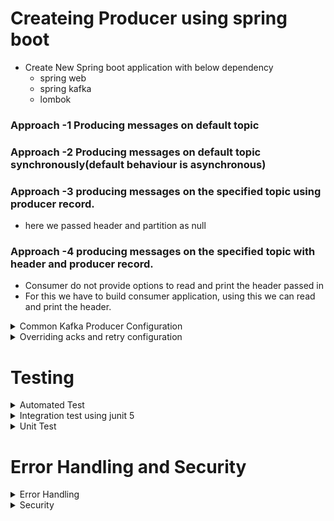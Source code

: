 # Createing Producer using spring boot
  - Create New Spring boot application with below dependency
     - spring web
     - spring kafka
     - lombok
### Approach -1 Producing messages on default topic 
### Approach -2 Producing messages on default topic synchronously(default behaviour is asynchronous)
### Approach -3 producing messages on the specified topic using producer record.
 - here we passed header and partition as null
### Approach -4 producing messages on the specified topic with header and producer record.
  - Consumer do not provide options to read and print the header passed in
  - For this we have to build consumer application, using this we can read and print the header.
  
<details><summary>Common Kafka Producer Configuration</summary>
<p>
  <b>The property can be found on google (kafka producer config) </b>.
  
- Acks
   - acks = 1 -> Gaurantees that messages is written to a leader, this is default configuration.
   - acks = all -> Gaurantees that messages is written to a leader and all replicas
   - acks=0 -> Not recommended, no gaurantee.
- Retries
   - Integer value ranges form 0-21474883647
   - In spring kafka default value is 21474883647
- retry.backoff.ms
  - Integer value represented in miliscond
  - Default value is 100 ms
  
</p>
</details>

<details><summary>Overriding acks and retry configuration</summary>
<p>
  
  
- To override acks value use ``` spring.kafka.producer.properties.acks = 1 ``` configuration in application.prop file
   
- To override Retries value use ``` spring.kafka.producer.properties.retries = 10 ``` configuration in application.prop file
</p>
</details>

# Testing
<details><summary>Automated Test</summary>
<p>
  
- Automated test Runs against your codebase
- It runs as part of your build
- Easy to capture bug and its requirment for todays software development
- Here we will be using JUNIT tool for automated test.
- Types of automated tests
   - Unit test
   - Integration Test
   - End to End Test
  
</p>
</details>

<details><summary>Integration test using junit 5</summary>
<p>
<b>What is integration tests?</b>
  
- Combines the different layers of the code and verify the behaviour is working as expected for example in our example we have controller, kafka producer and grocery event component to test. This is the flow that we will be testing as part of integration test.
- Integration test setup
   - Create controller and producer package under test directory
   - Create new GroceryControllerIntegrationTest class and annotate with ```@SpringBootTest(webEnvironment = SpringBootTest.WebEnvironment.RANDOM_PORT) ```              annotation. Random_Port attribute is going to generate some random port everytime we launch our application.
     If we do not provide port configuration and we launch our application it will be launched on default port 8080.
  - Create a test method and write the necessary codes.
  
- Easy to capture bug and its requirment for todays software development
- Here we will be using JUNIT tool for automated test.
- Types of automated tests
   - Unit test
   - Integration Test
   - End to End Test
  
</p>
</details>

<details><summary>Unit Test</summary>
<p>
<b>What is unit test?</b>
  
- Focuses on a single unit(method) and mock all other behaviour for example if we want to test controller method, we write unit test for that and other layer will     be mocked.
- Mocks the external dependencies.
  
<b>why unit test?</b>  
  
- Faster compared to Integration test
- It can cover the scenario what not possible with Integration test.
- Mocks the external dependencies.
  
  
</p>
</details>
  
# Error Handling and Security

<details><summary>Error Handling </summary>
<p>
  
  - Possible Errors.
    - kafka cluster is not available
    - if acks = all and some broker is not available
    - min.insync.replicas config(if min.insync.replicas config = 2 and only one broker is available)
  - Solution
     - 1
        - Store the failed record in db
        - Process/produce them with the help of scheduler in a fix interval
    - 2 
       - Introduce a new topic ``` retry topic ``` and produce the msg on that topic
       - Crete a new consumer and with help of this consumer produce it on main(desired) topic
  
</p>
</details>

<details><summary>Security </summary>
<p>
  - Kafka support following types of security
    - SSL(secured socket layer) also known as TLS (Transport layer security)
    - SASL (Simple Authentication and Security Layer)
</p>
  
<p>
  
  - Steps to setup SSL
    - Generate keystore.jks
    - SetupLocal Certificate Authority
    - Create CSR(certificate signing request)
    - Sign the SSL certificate
    - Add the signed ssl certificate to keystore.jks file
    - Configure the SSL certificate in kafka broker
    - create truststore.jks for client 
  
</p>
</details>  

